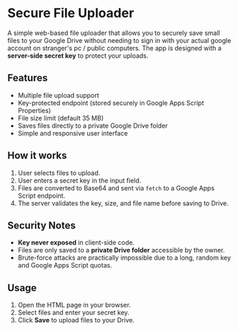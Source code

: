 # Secure File Uploader

A simple web-based file uploader that allows you to securely save small files to your Google Drive without needing to sign in with your actual google account on stranger's pc / public computers. The app is designed with a **server-side secret key** to protect your uploads.

## Features
- Multiple file upload support
- Key-protected endpoint (stored securely in Google Apps Script Properties)
- File size limit (default 35 MB)
- Saves files directly to a private Google Drive folder
- Simple and responsive user interface

## How it works
1. User selects files to upload.
2. User enters a secret key in the input field.
3. Files are converted to Base64 and sent via `fetch` to a Google Apps Script endpoint.
4. The server validates the key, size, and file name before saving to Drive.

## Security Notes
- **Key never exposed** in client-side code.
- Files are only saved to a **private Drive folder** accessible by the owner.
- Brute-force attacks are practically impossible due to a long, random key and Google Apps Script quotas.

## Usage
1. Open the HTML page in your browser.
2. Select files and enter your secret key.
3. Click **Save** to upload files to your Drive.
